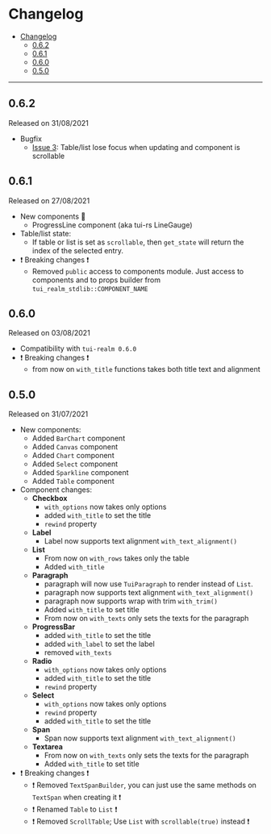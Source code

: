 # Changelog

- [Changelog](#changelog)
  - [0.6.2](#062)
  - [0.6.1](#061)
  - [0.6.0](#060)
  - [0.5.0](#050)

---

## 0.6.2

Released on 31/08/2021

- Bugfix
  - [Issue 3](https://github.com/veeso/tui-realm-stdlib/issues/3): Table/list lose focus when updating and component is scrollable

## 0.6.1

Released on 27/08/2021

- New components 🎉
  - ProgressLine component (aka tui-rs LineGauge)
- Table/list state:
  - If table or list is set as `scrollable`, then `get_state` will return the index of the selected entry.
- ❗ Breaking changes ❗
  - Removed `public` access to components module. Just access to components and to props builder from `tui_realm_stdlib::COMPONENT_NAME`

## 0.6.0

Released on 03/08/2021

- Compatibility with `tui-realm 0.6.0`
- ❗ Breaking changes ❗
  - from now on `with_title` functions takes both title text and alignment

## 0.5.0

Released on 31/07/2021

- New components:
  - Added `BarChart` component
  - Added `Canvas` component
  - Added `Chart` component
  - Added `Select` component
  - Added `Sparkline` component
  - Added `Table` component
- Component changes:
  - **Checkbox**
    - `with_options` now takes only options
    - added `with_title` to set the title
    - `rewind` property
  - **Label**
    - Label now supports text alignment `with_text_alignment()`
  - **List**
    - From now on `with_rows` takes only the table
    - Added `with_title`
  - **Paragraph**
    - paragraph will now use `TuiParagraph` to render instead of `List`.
    - paragraph now supports text alignment `with_text_alignment()`
    - paragraph now supports wrap with trim `with_trim()`
    - Added `with_title` to set title
    - From now on `with_texts` only sets the texts for the paragraph
  - **ProgressBar**
    - added `with_title` to set the title
    - added `with_label` to set the label
    - removed `with_texts`
  - **Radio**
    - `with_options` now takes only options
    - added `with_title` to set the title
    - `rewind` property
  - **Select**
    - `with_options` now takes only options
    - `rewind` property
    - added `with_title` to set the title
  - **Span**
    - Span now supports text alignment `with_text_alignment()`
  - **Textarea**
    - From now on `with_texts` only sets the texts for the paragraph
    - Added `with_title` to set title
- ❗ Breaking changes ❗
  - ❗ Removed `TextSpanBuilder`, you can just use the same methods on `TextSpan` when creating it ❗
  - ❗ Renamed `Table` to `List` ❗
  - ❗ Removed `ScrollTable`; Use `List` with `scrollable(true)` instead ❗
